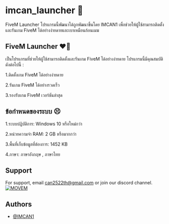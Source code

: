 # imcan_launcher 🫡
FiveM Launcher โปรแกรมนี้พัฒนาได้ถูกพัฒนาขึ้นโดย IMCAN1 เพื่อช่วยให้ผู้ใช้สามารถติดตั้งและรันเกม FiveM ได้อย่างง่ายดายและเบาเหมือนก้อนเมฆ

## FiveM Launcher ❤️‍🔥

เป็นโปรแกรมที่ช่วยให้ผู้ใช้สามารถติดตั้งและรันเกม FiveM ได้อย่างง่ายดาย 
โปรแกรมนี้มีคุณสมบัติดังต่อไปนี้ :

1.ติดตั้งเกม FiveM ได้อย่างง่ายดาย

2.รันเกม FiveM ได้อย่างรวดเร็ว

3.รองรับเกม FiveM เวอร์ชันล่าสุด

## ข้อกำหนดของระบบ 😣
1.ระบบปฏิบัติการ: Windows 10 หรือใหม่กว่า

2.หน่วยความจำ RAM: 2 GB หรือมากกว่า

3.พื้นที่เก็บข้อมูลที่ต้องการ: 1452 KB 

4.ภาษา: ภาษาอังกฤษ , ภาษาไทย
## Support

For support, email can2522th@gmail.com or join our discord channel.
[![MOVEM](https://dcbadge.vercel.app/api/server/PjhX9cKgAq)](https://discord.gg/PjhX9cKgAq)

## Authors

- [@IMCAN1](https://github.com/IMCAN1)


